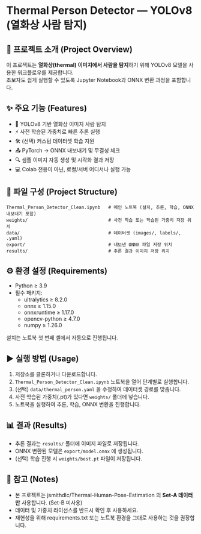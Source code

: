 # Thermal Person Detector — YOLOv8 (열화상 사람 탐지)

## 📌 프로젝트 소개 (Project Overview)
이 프로젝트는 **열화상(thermal) 이미지에서 사람을 탐지**하기 위해 YOLOv8 모델을 사용한 워크플로우를 제공합니다.  
초보자도 쉽게 실행할 수 있도록 Jupyter Notebook과 ONNX 변환 과정을 포함합니다.

## ✨ 주요 기능 (Features)
- 📂 YOLOv8 기반 열화상 이미지 사람 탐지
- ⚡ 사전 학습된 가중치로 빠른 추론 실행
- 🛠️ (선택) 커스텀 데이터셋 학습 지원
- 📤 PyTorch → ONNX 내보내기 및 무결성 체크
- 🔍 샘플 이미지 자동 생성 및 시각화 결과 저장
- 💻 Colab 전용이 아닌, 로컬/서버 어디서나 실행 가능

## 📁 파일 구성 (Project Structure)
```
Thermal_Person_Detector_Clean.ipynb   # 메인 노트북 (설치, 추론, 학습, ONNX 내보내기 포함)
weights/                              # 사전 학습 또는 학습된 가중치 저장 위치
data/                                 # 데이터셋 (images/, labels/, .yaml)
export/                               # 내보낸 ONNX 파일 저장 위치
results/                              # 추론 결과 이미지 저장 위치
```

## ⚙️ 환경 설정 (Requirements)
- Python ≥ 3.9
- 필수 패키지:
  - ultralytics ≥ 8.2.0
  - onnx ≥ 1.15.0
  - onnxruntime ≥ 1.17.0
  - opencv-python ≥ 4.7.0
  - numpy ≥ 1.26.0

설치는 노트북 첫 번째 셀에서 자동으로 진행됩니다.

## ▶️ 실행 방법 (Usage)
1. 저장소를 클론하거나 다운로드합니다.
2. `Thermal_Person_Detector_Clean.ipynb` 노트북을 열어 단계별로 실행합니다.
3. (선택) `data/thermal_person.yaml` 을 수정하여 데이터셋 경로를 맞춥니다.
4. 사전 학습된 가중치(.pt)가 있다면 `weights/` 폴더에 넣습니다.
5. 노트북을 실행하여 추론, 학습, ONNX 변환을 진행합니다.

## 📊 결과 (Results)
- 추론 결과는 `results/` 폴더에 이미지 파일로 저장됩니다.
- ONNX 변환된 모델은 `export/model.onnx` 에 생성됩니다.
- (선택) 학습 진행 시 `weights/best.pt` 파일이 저장됩니다.

## 📝 참고 (Notes)
- 본 프로젝트는 jsmithdlc/Thermal-Human-Pose-Estimation 의 **Set-A 데이터만** 사용합니다. (Set-B 미사용)
- 데이터 및 가중치 라이선스를 반드시 확인 후 사용하세요.
- 재현성을 위해 requirements.txt 또는 노트북 환경을 그대로 사용하는 것을 권장합니다.
